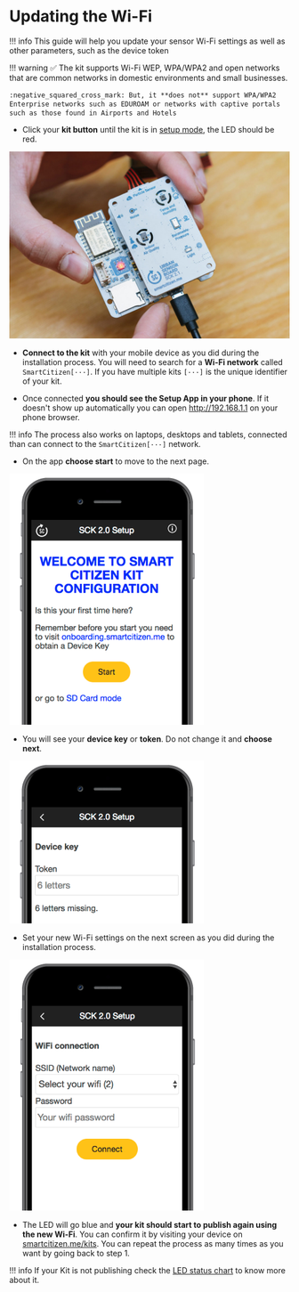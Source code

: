 # Updating the Wi-Fi

!!! info
    This guide will help you update your sensor Wi-Fi settings as well as other parameters, such as the device token

!!! warning
	:white_check_mark: The kit supports Wi-Fi WEP, WPA/WPA2 and open networks that are common networks in domestic environments and small businesses.

	:negative_squared_cross_mark: But, it **does not** support WPA/WPA2 Enterprise networks such as EDUROAM or networks with captive portals such as those found in Airports and Hotels

- Click your **kit button** until the kit is in [setup mode](/Smart%20Citizen%20Kit/#setup-mode), the LED should be red.  

![](/assets/images/aR0gF3V.jpg)

- **Connect to the kit** with your mobile device as you did during the installation process. You will need to search for a **Wi-Fi network** called `SmartCitizen[···]`. If you have multiple kits `[···]` is the unique identifier of your kit.

- Once connected **you should see the Setup App in your phone**. If it doesn't show up automatically you can open http://192.168.1.1 on your phone browser. 

!!! info
	The process also works on laptops, desktops and tablets, connected than can connect to the `SmartCitizen[···]` network.

- On the app **choose start** to move to the next page.

![](/assets/images/zyZEXDj.png)

- You will see your **device key** or **token**. Do not change it and **choose next**.

![](/assets/images/k6gdWeP.png)

- Set your new Wi-Fi settings on the next screen as you did during the installation process.

![](/assets/images/V1jQ1rj.png)

- The LED will go blue and **your kit should start to publish again using the new Wi-Fi**. You can confirm it by visiting your device on [smartcitizen.me/kits](https://smartcitizen.me/kits). You can repeat the process as many times as you want by going back to step 1.

!!! info
	If your Kit is not publishing check the [LED status chart](/Smart%20Citizen%20Kit/#wi-fi-mode) to know more about it.